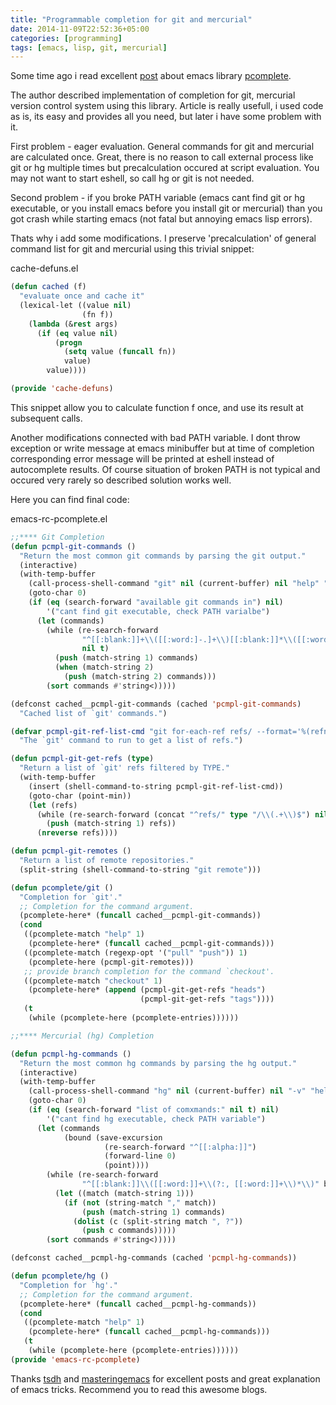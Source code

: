 ```yaml
---
title: "Programmable completion for git and mercurial"
date: 2014-11-09T22:52:36+05:00
categories: [programming]
tags: [emacs, lisp, git, mercurial]
---
```

Some time ago i read excellent [post](http://tsdh.wordpress.com/2013/05/31/eshell-completion-for-git-bzr-and-hg/) about emacs library [pcomplete](http://www.emacswiki.org/emacs/ProgrammableCompletion).

The author described implementation of completion for git, mercurial version control system using this library. Article is really usefull, i used code as is, its easy and provides all you need, but later i have some problem with it.

First problem - eager evaluation. General commands for git and mercurial are calculated once. Great, there is no reason to call external process like git or hg multiple times but precalculation occured at script evaluation. You may not want to start eshell, so call hg or git is not needed.

Second problem - if you broke PATH variable (emacs cant find git or hg executable, or you install emacs before you install git or mercurial) than you got crash while starting emacs (not fatal but annoying emacs lisp errors).

Thats why i add some modifications. I preserve 'precalculation' of general command list for git and mercurial using this trivial snippet:

cache-defuns.el  
``` lisp
(defun cached (f)
  "evaluate once and cache it"
  (lexical-let ((value nil)
                (fn f))
    (lambda (&rest args)
      (if (eq value nil)
          (progn
            (setq value (funcall fn))
            value)
        value))))

(provide 'cache-defuns)
```

This snippet allow you to calculate function f once, and use its result at subsequent calls.

Another modifications connected with bad PATH variable. I dont throw exception or write message at emacs minibuffer but at time of completion corresponding error message will be printed at eshell instead of autocomplete results. Of course situation of broken PATH is not typical and occured very rarely so described solution works well.

Here you can find final code:

emacs-rc-pcomplete.el
``` lisp
;;**** Git Completion
(defun pcmpl-git-commands ()
  "Return the most common git commands by parsing the git output."
  (interactive)
  (with-temp-buffer
    (call-process-shell-command "git" nil (current-buffer) nil "help" "--all")
    (goto-char 0)
    (if (eq (search-forward "available git commands in") nil)
        '("cant find git executable, check PATH varialbe")
      (let (commands)
        (while (re-search-forward
                "^[[:blank:]]+\\([[:word:]-.]+\\)[[:blank:]]*\\([[:word:]-.]+\\)?"
                nil t)
          (push (match-string 1) commands)
          (when (match-string 2)
            (push (match-string 2) commands)))
        (sort commands #'string<)))))

(defconst cached__pcmpl-git-commands (cached 'pcmpl-git-commands)
  "Cached list of `git' commands.")

(defvar pcmpl-git-ref-list-cmd "git for-each-ref refs/ --format='%(refname)'"
  "The `git' command to run to get a list of refs.")

(defun pcmpl-git-get-refs (type)
  "Return a list of `git' refs filtered by TYPE."
  (with-temp-buffer
    (insert (shell-command-to-string pcmpl-git-ref-list-cmd))
    (goto-char (point-min))
    (let (refs)
      (while (re-search-forward (concat "^refs/" type "/\\(.+\\)$") nil t)
        (push (match-string 1) refs))
      (nreverse refs))))

(defun pcmpl-git-remotes ()
  "Return a list of remote repositories."
  (split-string (shell-command-to-string "git remote")))

(defun pcomplete/git ()
  "Completion for `git'."
  ;; Completion for the command argument.
  (pcomplete-here* (funcall cached__pcmpl-git-commands))
  (cond
   ((pcomplete-match "help" 1)
    (pcomplete-here* (funcall cached__pcmpl-git-commands)))
   ((pcomplete-match (regexp-opt '("pull" "push")) 1)
    (pcomplete-here (pcmpl-git-remotes)))
   ;; provide branch completion for the command `checkout'.
   ((pcomplete-match "checkout" 1)
    (pcomplete-here* (append (pcmpl-git-get-refs "heads")
                             (pcmpl-git-get-refs "tags"))))
   (t
    (while (pcomplete-here (pcomplete-entries))))))

;;**** Mercurial (hg) Completion

(defun pcmpl-hg-commands ()
  "Return the most common hg commands by parsing the hg output."
  (interactive)
  (with-temp-buffer
    (call-process-shell-command "hg" nil (current-buffer) nil "-v" "help")
    (goto-char 0)
    (if (eq (search-forward "list of comxmands:" nil t) nil)
        '("cant find hg executable, check PATH variable")
      (let (commands
            (bound (save-excursion
                     (re-search-forward "^[[:alpha:]]")
                     (forward-line 0)
                     (point))))
        (while (re-search-forward
                "^[[:blank:]]\\([[:word:]]+\\(?:, [[:word:]]+\\)*\\)" bound t)
          (let ((match (match-string 1)))
            (if (not (string-match "," match))
                (push (match-string 1) commands)
              (dolist (c (split-string match ", ?"))
                (push c commands)))))
        (sort commands #'string<)))))

(defconst cached__pcmpl-hg-commands (cached 'pcmpl-hg-commands))

(defun pcomplete/hg ()
  "Completion for `hg'."
  ;; Completion for the command argument.
  (pcomplete-here* (funcall cached__pcmpl-hg-commands))
  (cond
   ((pcomplete-match "help" 1)
    (pcomplete-here* (funcall cached__pcmpl-hg-commands)))
   (t
    (while (pcomplete-here (pcomplete-entries))))))
(provide 'emacs-rc-pcomplete)
```

Thanks [tsdh](http://tsdh.wordpress.com/) and [masteringemacs](http://www.masteringemacs.org/) for excellent posts and great explanation of emacs tricks. Recommend you to read this awesome blogs.
